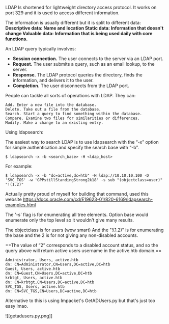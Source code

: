 
LDAP Is shortened for lightweight directory access protocol. It works on port 329 and it is used to access different information. 

The information is usually different but it is split to different data:
**Descriptive data: Name and location
Static data: Information that doesn't change
Valuable data: Information that is being used daily with core functions.**

An LDAP query typically involves:
- **Session connection.** The user connects to the server via an LDAP port. 
- **Request.** The user submits a query, such as an email lookup, to the server. 
- **Response.** The LDAP protocol queries the directory, finds the information, and delivers it to the user. 
- **Completion.** The user disconnects from the LDAP port.

People can tackle all sorts of operations with LDAP. They can:

    Add. Enter a new file into the database. 
    Delete. Take out a file from the database. 
    Search. Start a query to find something within the database. 
    Compare. Examine two files for similarities or differences. 
    Modify. Make a change to an existing entry.

Using ldapsearch:

The easiest way to search LDAP is to use ldapsearch with the “-x” option for simple authentication and specify the search base with “-b”.

```$ ldapsearch -x -b <search_base> -H <ldap_host>```

For example:
```
$ ldapsearch -x -b "dc=active,dc=htb" -H ldap://10.10.10.100 -D 'SVC_TGS' -w 'GPPstillStandingStrong2k18' -s sub "(objectclass=user)" "!(1.2)"
```

Actually pretty proud of myself for building that command, used this website https://docs.oracle.com/cd/E19623-01/820-6169/ldapsearch-examples.html

The '-s' flag is for enumerating all tree elements. Option base would enumerate only the top level so it wouldn't give many results.

The objectclass is for users (wow smart)
And the "!(1.2)" is for enumerating the base and the 2 is for not giving any non-disabled accounts.

==The value of “2” corresponds to a disabled account status, and so the query above will return active users username in the active.htb domain.==

```
Administrator, Users, active.htb
dn: CN=Administrator,CN=Users,DC=active,DC=htb
Guest, Users, active.htb
dn: CN=Guest,CN=Users,DC=active,DC=htb
krbtgt, Users, active.htb
dn: CN=krbtgt,CN=Users,DC=active,DC=htb
SVC_TGS, Users, active.htb
dn: CN=SVC_TGS,CN=Users,DC=active,DC=htb
```

Alternative to this is using Impacket's GetADUsers.py but that's just too easy lmao.

![[getadusers.py.png]]

